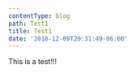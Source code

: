 ```yaml
---
contentType: blog
path: Test1
title: Test1
date: '2018-12-09T20:31:49-06:00'
---
```

This is a test!!!
